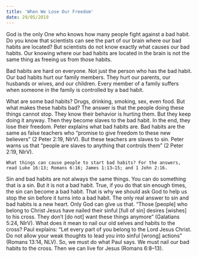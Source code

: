 ```yaml
---
title: 'When We Lose Our Freedom'
date: 29/05/2019
---
```


God is the only One who knows how many people fight against a bad habit. Do you know that scientists can see the part of our brain where our bad habits are located? But scientists do not know exactly what causes our bad habits. Our knowing where our bad habits are located in the brain is not the same thing as freeing us from those habits.

Bad habits are hard on everyone. Not just the person who has the bad habit. Our bad habits hurt our family members. They hurt our parents, our husbands or wives, and our children. Every member of a family suffers when someone in the family is controlled by a bad habit.

What are some bad habits? Drugs, drinking, smoking, sex, even food. But what makes these habits bad? The answer is that the people doing these things cannot stop. They know their behavior is hurting them. But they keep doing it anyway. Then they become slaves to the bad habit. In the end, they lose their freedom. Peter explains what bad habits are. Bad habits are the same as false teachers who “promise to give freedom to these new believers” (2 Peter 2:19, NIrV). But these teachers are slaves to sin. Peter warns us that “people are slaves to anything that controls them” (2 Peter 2:19, NIrV).

`What things can cause people to start bad habits? For the answers, read Luke 16:13; Romans 6:16; James 1:13–15; and 1 John 2:16.`

Sin and bad habits are not always the same things. You can do something that is a sin. But it is not a bad habit. True, if you do that sin enough times, the sin can become a bad habit. That is why we should ask God to help us stop the sin before it turns into a bad habit. The only real answer to sin and bad habits is a new heart. Only God can give us that. “Those [people] who belong to Christ Jesus have nailed their sinful [full of sin] desires [wishes] to his cross. They don’t [do not] want these things anymore” (Galatians 5:24, NIrV). What does it mean to nail our old selves and habits to the cross? Paul explains: “Let every part of you belong to the Lord Jesus Christ. Do not allow your weak thoughts to lead you into sinful [wrong] actions” (Romans 13:14, NLV). So, we must do what Paul says. We must nail our bad habits to the cross. Then we can live for Jesus (Romans 6:8–13). 